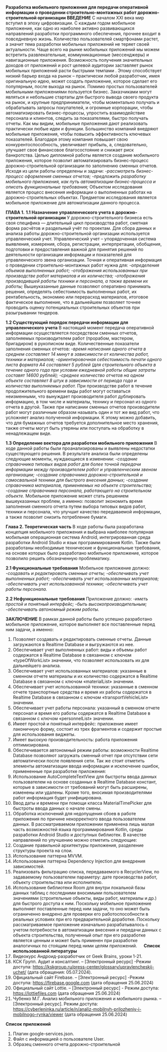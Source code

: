 **Разработка мобильного приложения для передачи оперативной информации о проведении строительно-монтажных работ дорожно-строительной организации**
**ВВЕДЕНИЕ**
С началом XXI века мир вступил в эпоху цифровизации. 
С каждым годом мобильное приложение, как одно из наиболее активно развивающихся направлений разработки программного обеспечения, прочнее входит в повседневную жизнь. Количество пользователей смартфонами растет, а значит тема разработки мобильных приложений не теряет своей актуальности.
Чаще всего на рынке мобильных приложений мы можем встретить развлекательные, коммуникационные (мессенджеры) и навигационные приложения. Возможность получения значительных доходов от приложений и рост целевой аудитории заставляет рынок мобильных приложений расти быстрыми темпами . Этому способствует низкий барьер входа на рынок – практически любой разработчик, имея оригинальную идею, может создать приложение, которое сделает его популярным, после выхода на рынок. 
Помимо простых пользователей мобильными приложениями пользуется бизнес. Заказчиками могут являться и небольшие стартапы для быстрого вывода своего продукта на рынок, и крупные предприниматели, чтобы моментально получать и обрабатывать запросы покупателей, и огромные корпорации, чтобы автоматизировать бизнес-процессы, упростить взаимодействие персонала и клиентов, следить за показателями, быстро получать отчеты. Как мы видим, мобильные приложения дают реализовать практически любые идеи и функции.
Большинство компаний внедряют мобильные приложения, чтобы повысить эффективность ключевых показателей. Благодаря этому компания повышает свою конкурентоспособность, увеличивает прибыль, а, следовательно, улучшает свое финансовое благосостояние и снижает риск банкротства. 
Целью дипломной работы является создание мобильного приложения, которое позволит автоматизировать бизнес-процесс дорожно-строительной организации по заполнению сменных отчетов.
Исходя из цели работы определены и задачи:
*-рассмотреть бизнес-процесс оформления сменных отчетов;*
*-предложить разработку мобильного приложения, как путь автоматизации бизнес-процесса и описать функциональные требования;*
Объектом исследования является процесс внесения информации о выполненных работах на дорожно-строительных объектах.
Предметом исследования является мобильное приложение для автоматизации данного процесса.

**ГЛАВА 1.**
**1.1 Назначение управленческого учета в дорожно-строительной организации**
У дорожно-строительного бизнеса есть своя специфика — длительный цикл производства работ, сметная форма расчётов и раздельный учёт по проектам. Для сбора данных и анализа работы дорожно-строительной организации используется управленческий учет. Управленческий учет – упорядоченная система выявления, измерения, сбора, регистрации, интерпретации, обобщения, подготовки и предоставления важной для принятия решений по деятельности организации информации и показателей для управленческого звена организации.
Точная и оперативная информация о проведении строительно-монтажных работ нужна для:
*-определения объемов выполненных работ;*
*-отображения использованных при производстве работ материалов и их количества;*
*-отображения производившей работы техники и персонала, а также времени их работы;*
Вышеуказанные данные позволяют оперативно принимать решения, определять себестоимость выполненных работ, их рентабельность, экономию или перерасход материалов, итоговое фактическое выполнение, что в дальнейшем позволяет точнее проводить оценку потенциальных строительных объектов при разыгрывании тендеров.

**1.2 Существующий порядок передачи информации для управленческого учета**
В настоящий момент передача оперативной информации осуществляется посредством сменных отчетов, заполняемых производителем работ (прорабом, мастером, бригадиром) в рукописном виде. 
Количественные показатели заполнения сменных отчетов:
*-время написания одного отчета в среднем составляет 14 минут в зависимости от количества работ, техники и материалов;*
*-ориентировочная себестоимость печати одного листа формата А4 составляет 5 рублей (для строительного объекта в течение одного года при условии ежедневной работы общие затраты составят 14600 рублей);*
*-среднее количество отчетов на одном объекте составляет 8 штук в зависимости от периода года и количества выполняемых работ.*
При производстве работ в течение продолжительного времени виды работ могут оставаться неизменными, что вынуждает производителя работ дублировать информацию, в том числе и материалы, технику и персонал из одного отчета в другой. Также при написании сменных отчетов производители работ могут различным образом называть один и тот же вид работ, что усложняет анализ полученной информации.
К этому можно добавить, что для бумажных отчетов требуется дополнительное место хранения, также отчеты могут быть утеряны или поступать на обработку в ненадлежащем виде. 

**1.3 Определение вектора для разработки мобильного приложения**
В ходе данной работы были проанализированы и выявлены недостатки существующего решения. В результате анализа были определены следующие моменты, нуждающиеся в изменении:
*-создание справочника типовых видов работ для более точной передачи информации между производителем работ и управленческим звеном организации;*
*-создание справочника дорожно-строительной и самосвальной техники для быстрого внесения данных;*
*-создание справочника материалов, применяемых на объекте строительства;*
*-создание справочника персонала, работающего на строительном объекте.*
Мобильное приложение может стать решением вышеуказанных проблем, а именно: позволит экономить время заполнения сменного отчета путем выбора типовых видов работ, техники и персонала, что улучшит качество передаваемой информации, а также позволит снизить потребление бумаги. 

**Глава 2. Теоретическая часть**
В ходе работы была разработана концепция мобильного приложения и выбрана наиболее популярная мобильная операционная система Android, интегрированная среда разработки Android Studio и язык программирования Kotlin. Также были разработаны необходимые технические и функциональные требования, на основе которых было разработано мобильное приложение, которое позволило решить обозначенную проблематику. 

**2.1 Функциональные требования**
Мобильное приложение должно:
*-создавать и редактировать сменные отчеты;*
*-обеспечивать учет выполненных работ;*
*-обеспечивать учет использованных материалов;*
*-обеспечивать учет использованной техники;*
*-обеспечивать учет работы персонала.*

**2.2 Нефункциональные требования**
Приложение должно:
*-иметь простой и понятный интерфейс;*
*-быть высокопроизводительным;*
*-обеспечивать автономный режим работы.*

**ЗАКЛЮЧЕНИЕ**
В рамках данной работы было успешно разработано мобильное приложение, которое выполняет все поставленные перед ним задачи, а именно: 
1. Позволяет создавать и редактировать сменные отчеты. Данные загружаются в Realtime Database и выгружаются из нее.
2. Обеспечивает учет выполненных работ: виды и объемы работ содержатся в Realtime Database в связанном с ключом «typeOfWorkList» значении, что позволяет использовать их для дальнейшего анализа.
3. Обеспечивает учет использованных материалов: указанные в сменном отчете материалы и их количество содержатся в Realtime Database в связанном с ключом «materialList» значении.
4. Обеспечивает учет использованной техники: указанные в сменном отчете транспортные средства и время их работы содержатся в Realtime Database в связанном с ключом «transportVehicleList» значении.
5. Обеспечивает учет работы персонала: указанный в сменном отчете персонал и время его работы содержатся в Realtime Database в связанном с ключом «personnelList» значении.
6. Имеет простой и понятный интерфейс: приложение имеет лаконичную форму, состоит из трех фрагментов и содержит простые для использования виджеты.
7. Имеет высокую производительность: работа приложения оптимизирована.
8. Обеспечивается автономный режим работы: возможности Realtime Database позволяют загружать сменный отчет при отсутствии сети автоматически после появления сети.
Так же стоит отметить элементы автоматизации ввода информации и исключение ошибок, примененные при разработке приложения:
1. Использование AutoCompleteTextView для быстроты ввода данных пользователем на основе созданных в Realtime Database констант, которые в зависимости от требований могут быть расширены, изменены или удалены. Кроме того, вносимая производителями работ информация будет унифицирована.
2. Ввод даты и времени при помощи класса MaterialTimePicker для быстроты ввода данных о начале смены.
3. Обработка исключений для недопущения сбоев в работе приложения по причине некорректного ввода пользователем данных.
В рассматриваемом приложении применена лишь малая часть возможностей языка программирования Kotlin, среды разработки Android Studio и доступных библиотек. В качестве направлений по улучшению можно отметить следующие:
1. Создание правильной архитектуры приложения, разделение структуры проекта на слои.
2. Использование паттерна MVVM.
3. Использование паттерна Dependency Injection для внедрения зависимостей.
4. Реализовать фильтрацию списка, передаваемого в RecyclerView, по задаваемому пользователем параметру: дате производства работ, объекту строительства или исполнителю.
5. Использование библиотеки Room для внутри локальной базы данных таблиц с последними вносимыми пользователем значениями (строительные объекты, виды работ, материалы и др.) для быстрого доступа к ним.
Поскольку мобильное приложение выполняет поставленные перед ним задачи, то оно может быть ограниченно внедрено для проверки его работоспособности в реальных условиях при его предварительной доработке. Поскольку рассматриваемое приложение изначально разрабатывалось с учетом потребности в автоматизации внесения и передачи данных с объекта строительства, полученный опыт при его разработке является ценным и может быть применен при разработке аналогичных по стоящим перед ними целям приложений.
 
**Список использованной литературы**
1. Видеокурс Андроид-разработчик от Geek Brains, уроки 1-21.
2. КСК Групп. Аудит и консалтинг. – [Электронный ресурс] -Режим доступа: https://kskgroup.ru/press-center/glossary/upravlencheskij-uchet/ (дата обращения: 05.07.2024).
3. Официальный сайт Firebase. – [Электронный ресурс] -Режим доступа: https://firebase.google.com (дата обращения 25.06.2024)
4. Официальный сайт Lottie. – [Электронный ресурс] - Режим доступа: https://lottiefiles.com (дата обращения 25.06.2024)
5. Чубенко М.Г. Анализ мобильного приложения и мобильного рынка. – [Электронный ресурс]. Режим доступа: https://cyberleninka.ru/article/n/analiz-mobilnyh-prilozheniy-i-mobilnogo-rynka/viewer (дата обращения 25.06.2024)
   
**Список приложений**
1. Плагин google-services.json.
2. Файл с информацией о пользователе User.
3. Образец сменного отчета дорожно-строительной 


